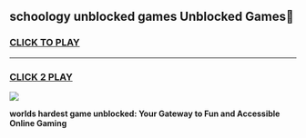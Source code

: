 
## schoology unblocked games Unblocked Games👋
<h3>
<a href="https://premium.freeplayer.one?title=schoology_unblocked_games&ref=16F">CLICK TO PLAY</a></h3>
<hr>

<h3>
<a href="https://premium.freeplayer.one?title=schoology_unblocked_games&ref=16F">CLICK 2 PLAY</a>
  
</h3>

<a href="https://premium.freeplayer.one?title=schoology_unblocked_games&ref=16F/"><img src="https://clearcache.store/games.png"></a>


**worlds hardest game unblocked: Your Gateway to Fun and Accessible Online Gaming**
